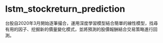 # lstm_stockreturn_prediction
台股自2020年3月開始逐筆撮合，運用深度學習模型結合簡單的線性模型，找尋有用的因子、挖掘新的價量變化模式，並將預測的股價報酬結合交易策略進行回測。
